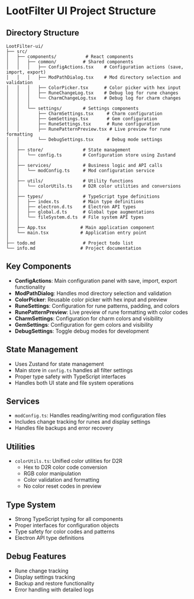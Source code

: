 # LootFilter UI Project Structure

## Directory Structure

```
LootFilter-ui/
├── src/
│   ├── components/           # React components
│   │   ├── common/          # Shared components
│   │   │   ├── ConfigActions.tsx    # Configuration actions (save, import, export)
│   │   │   ├── ModPathDialog.tsx    # Mod directory selection and validation
│   │   │   ├── ColorPicker.tsx      # Color picker with hex input
│   │   │   ├── RuneChangeLog.tsx    # Debug log for rune changes
│   │   │   └── CharmChangeLog.tsx   # Debug log for charm changes
│   │   │
│   │   └── settings/        # Settings components
│   │       ├── CharmSettings.tsx     # Charm configuration
│   │       ├── GemSettings.tsx       # Gem configuration
│   │       ├── RuneSettings.tsx      # Rune configuration
│   │       ├── RunePatternPreview.tsx # Live preview for rune formatting
│   │       └── DebugSettings.tsx     # Debug mode settings
│   │
│   ├── store/               # State management
│   │   └── config.ts        # Configuration store using Zustand
│   │
│   ├── services/            # Business logic and API calls
│   │   └── modConfig.ts     # Mod configuration service
│   │
│   ├── utils/               # Utility functions
│   │   └── colorUtils.ts    # D2R color utilities and conversions
│   │
│   ├── types/               # TypeScript type definitions
│   │   ├── index.ts         # Main type definitions
│   │   ├── electron.d.ts    # Electron API types
│   │   ├── global.d.ts      # Global type augmentations
│   │   └── fileSystem.d.ts  # File system API types
│   │
│   ├── App.tsx             # Main application component
│   └── main.tsx            # Application entry point
│
├── todo.md                  # Project todo list
└── info.md                 # Project documentation
```

## Key Components

- **ConfigActions**: Main configuration panel with save, import, export functionality
- **ModPathDialog**: Handles mod directory selection and validation
- **ColorPicker**: Reusable color picker with hex input and preview
- **RuneSettings**: Configuration for rune patterns, padding, and colors
- **RunePatternPreview**: Live preview of rune formatting with color codes
- **CharmSettings**: Configuration for charm colors and visibility
- **GemSettings**: Configuration for gem colors and visibility
- **DebugSettings**: Toggle debug modes for development

## State Management

- Uses Zustand for state management
- Main store in `config.ts` handles all filter settings
- Proper type safety with TypeScript interfaces
- Handles both UI state and file system operations

## Services

- `modConfig.ts`: Handles reading/writing mod configuration files
- Includes change tracking for runes and display settings
- Handles file backups and error recovery

## Utilities

- `colorUtils.ts`: Unified color utilities for D2R
  - Hex to D2R color code conversion
  - RGB color manipulation
  - Color validation and formatting
  - No color reset codes in preview

## Type System

- Strong TypeScript typing for all components
- Proper interfaces for configuration objects
- Type safety for color codes and patterns
- Electron API type definitions

## Debug Features

- Rune change tracking
- Display settings tracking
- Backup and restore functionality
- Error handling with detailed logs